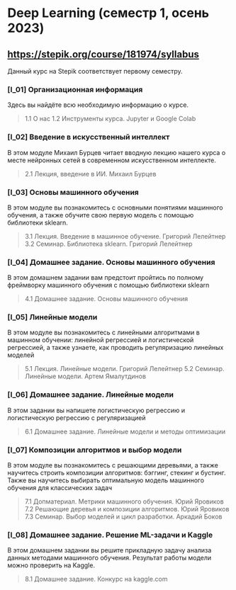 # Deep Learning (семестр 1, осень 2023)

## https://stepik.org/course/181974/syllabus
Данный курс на Stepik соответствует первому семестру. 

### [l_01] Организационная информация
Здесь вы найдёте всю необходимую информацию о курсе.
> 1.1 О нас
> 1.2 Инструменты курса. Jupyter и Google Colab

### [l_02] Введение в искусственный интеллект
В этом модуле Михаил Бурцев читает вводную лекцию нашего курса о месте нейронных сетей в современном искусственном интеллекте.
> 2.1 Лекция, введение в ИИ. Михаил Бурцев

### [l_03] Основы машинного обучения
В этом модуле вы познакомитесь с основными понятиями машинного обучения, а также обучите свою первую модель с помощью библиотеки sklearn.
> 3.1 Лекция. Введение в машинное обучение. Григорий Лелейтнер
> 3.2 Семинар. Библиотека sklearn. Григорий Лелейтнер

### [l_04] Домашнее задание. Основы машинного обучения
В этом домашнем задании вам предстоит пройтись по полному фреймворку машинного обучения с помощью библиотеки sklearn
> 4.1 Домашнее задание. Основы машинного обучения

### [l_05] Линейные модели
В этом модуле вы познакомитесь с линейными алгоритмами в машинном обучении: линейной регрессией и логистической регрессией, а также узнаете, как проводить регуляризацию линейных моделей
> 5.1 Лекция. Линейные модели. Григорий Лелейтнер
> 5.2 Семинар. Линейные модели. Артем Ямалутдинов

### [l_06] Домашнее задание. Линейные модели
В этом задании вы напишете логистическую регрессию и логистическую регрессию с регуляризацией
> 6.1 Домашнее задание. Линейные модели и методы оптимизации

### [l_07] Композиции алгоритмов и выбор модели
В этом модуле вы познакомитесь с решающими деревьями, а также научитесь строить композиции алгоритмов: бэггинг, стекинг и бустинг. Также вы научитесь выбирать оптимальную модель машинного обучения для классических задач
> 7.1 Допматериал. Метрики машинного обучения. Юрий Яровиков
> 7.2 Решающие деревья и композиции алгоритмов. Юрий Яровиков
> 7.3 Семинар. Выбор моделей и цикл разработки. Аркадий Боков

### [l_08] Домашнее задание. Решение ML-задачи и Kaggle
В этом домашнем задании вы решите прикладную задачу анализа данных методами машинного обучения. Результат работы модели можно проверить на Kaggle.
> 8.1 Домашнее задание. Конкурс на kaggle.com
